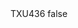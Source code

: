 <?xml version="1.0" encoding="UTF-8"?>
<CustomMetadata xmlns="http://soap.sforce.com/2006/04/metadata">
    <label>TXU436</label>
    <protected>false</protected>
</CustomMetadata>
